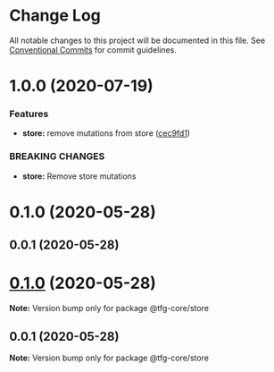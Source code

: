# Change Log

All notable changes to this project will be documented in this file.
See [Conventional Commits](https://conventionalcommits.org) for commit guidelines.

# 1.0.0 (2020-07-19)


### Features

* **store:** remove mutations from store ([cec9fd1](https://github.com/isidrok/tfg/commit/cec9fd16dcf6c5c4b873dd8f1ba414bf07020f16))


### BREAKING CHANGES

* **store:** Remove store mutations



# 0.1.0 (2020-05-28)



## 0.0.1 (2020-05-28)






# [0.1.0](https://github.com/isidrok/tfg/compare/v0.0.1...v0.1.0) (2020-05-28)

**Note:** Version bump only for package @tfg-core/store





## 0.0.1 (2020-05-28)

**Note:** Version bump only for package @tfg-core/store
